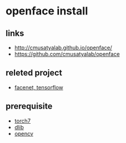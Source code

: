 openface install
===

links
---
- http://cmusatyalab.github.io/openface/
- https://github.com/cmusatyalab/openface

releted project
---
- [facenet, tensorflow](https://github.com/davidsandberg/facenet)

prerequisite
---
- [torch7](torch7.md)
- [dlib](dlib.md)
- [opencv](opencv.md)
